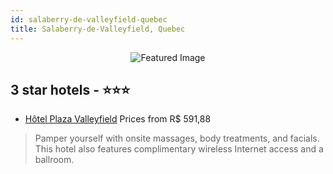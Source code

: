 ```yaml
---
id: salaberry-de-valleyfield-quebec
title: Salaberry-de-Valleyfield, Quebec
---
```


<center><img src="https://i.travelapi.com/hotels/11000000/10490000/10488100/10488071/d35b9dc6_z.jpg" alt="Featured Image" /></center>


##  3 star hotels - ⭐️⭐️⭐️

-    [Hôtel Plaza Valleyfield](https://us.hurb.com/hotels/salaberry-de-valleyfield/hotel-plaza-valleyfield-JNP-JP619820?cmp=18055) Prices from R$ 591,88
   > Pamper yourself with onsite massages, body treatments, and facials. This hotel also features complimentary wireless Internet access and a ballroom.

